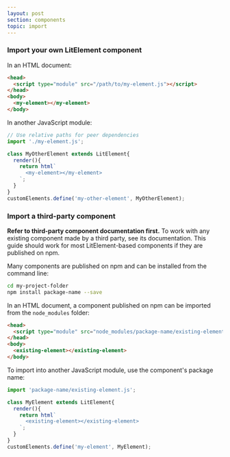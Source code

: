 ```yaml
---
layout: post
section: components
topic: import
---
```


### Import your own LitElement component

In an HTML document:

```html
<head>
  <script type="module" src="/path/to/my-element.js"></script>
</head>
<body>
  <my-element></my-element>
</body>
```

In another JavaScript module:

```js
// Use relative paths for peer dependencies
import './my-element.js';

class MyOtherElement extends LitElement{
  render(){
    return html`
      <my-element></my-element>
    `;
  }
}
customElements.define('my-other-element', MyOtherElement);
```

### Import a third-party component

**Refer to third-party component documentation first.** To work with any existing component made by a third party, see its documentation. This guide should work for most LitElement-based components if they are published on npm.

Many components are published on npm and can be installed from the command line:

```bash
cd my-project-folder
npm install package-name --save
```

In an HTML document, a component published on npm can be imported from the `node_modules` folder:

```html
<head>
  <script type="module" src="node_modules/package-name/existing-element.js"></script>
</head>
<body>
  <existing-element></existing-element>
</body>
```

To import into another JavaScript module, use the component's package name:

```js
import 'package-name/existing-element.js';

class MyElement extends LitElement{
  render(){
    return html`
      <existing-element></existing-element>
    `;
  }
}
customElements.define('my-element', MyElement);
```
